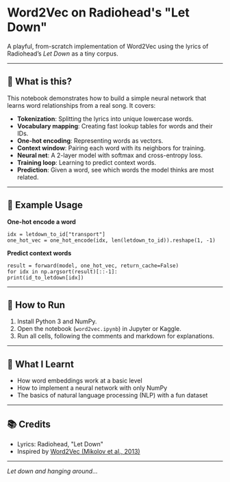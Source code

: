 # Word2Vec on Radiohead's "Let Down"

A playful, from-scratch implementation of Word2Vec using the lyrics of Radiohead’s *Let Down* as a tiny corpus.

---

## 🎸 What is this?

This notebook demonstrates how to build a simple neural network that learns word relationships from a real song. It covers:

- **Tokenization**: Splitting the lyrics into unique lowercase words.
- **Vocabulary mapping**: Creating fast lookup tables for words and their IDs.
- **One-hot encoding**: Representing words as vectors.
- **Context window**: Pairing each word with its neighbors for training.
- **Neural net**: A 2-layer model with softmax and cross-entropy loss.
- **Training loop**: Learning to predict context words.
- **Prediction**: Given a word, see which words the model thinks are most related.

---

## 📝 Example Usage

**One-hot encode a word**
```
idx = letdown_to_id["transport"]
one_hot_vec = one_hot_encode(idx, len(letdown_to_id)).reshape(1, -1)
```
**Predict context words**
```
result = forward(model, one_hot_vec, return_cache=False)
for idx in np.argsort(result)[::-1]:
print(id_to_letdown[idx])
```

---

## 🚀 How to Run

1. Install Python 3 and NumPy.
2. Open the notebook (`word2vec.ipynb`) in Jupyter or Kaggle.
3. Run all cells, following the comments and markdown for explanations.

---

## 🧠 What I Learnt

- How word embeddings work at a basic level
- How to implement a neural network with only NumPy
- The basics of natural language processing (NLP) with a fun dataset

---

## 📚 Credits

- Lyrics: Radiohead, "Let Down"
- Inspired by [Word2Vec (Mikolov et al., 2013)](https://arxiv.org/abs/1301.3781)

---

*Let down and hanging around...*
